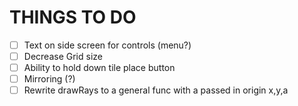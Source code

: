 # THINGS TO DO
- [ ] Text on side screen for controls (menu?)
- [ ] Decrease Grid size
- [ ] Ability to hold down tile place button
- [ ] Mirroring (?)
- [ ] Rewrite drawRays to a general func with a passed in origin x,y,a